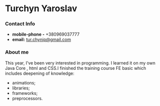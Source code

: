 # Turchyn Yaroslav


### Contact Info
* **mobile-phone -** +380969037777
* **email:** tur.chynip@gmail.com

### About me
This year, I've been very interested in programming. I learned it on my own Java Core , html and CSS.I finished the training course FE basic which includes deepening of knowledge:

 * animations;
 * libraries; 
 * frameworks;
 * preprocessors.
